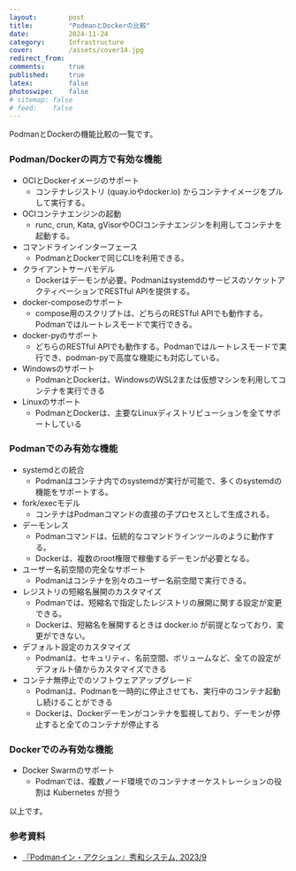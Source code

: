 ```yaml
---
layout:        post
title:         "PodmanとDockerの比較"
date:          2024-11-24
category:      Infrastructure
cover:         /assets/cover14.jpg
redirect_from:
comments:      true
published:     true
latex:         false
photoswipe:    false
# sitemap: false
# feed:    false
---
```


PodmanとDockerの機能比較の一覧です。

### Podman/Dockerの両方で有効な機能

- OCIとDockerイメージのサポート
    - コンテナレジストリ (quay.ioやdocker.io) からコンテナイメージをプルして実行する。
- OCIコンテナエンジンの起動
    - runc, crun, Kata, gVisorやOCIコンテナエンジンを利用してコンテナを起動する。
- コマンドラインインターフェース
    - PodmanとDockerで同じCLIを利用できる。
- クライアントサーバモデル
    - Dockerはデーモンが必要。PodmanはsystemdのサービスのソケットアクティベーションでRESTful APIを提供する。
- docker-composeのサポート
    - compose用のスクリプトは、どちらのRESTful APIでも動作する。Podmanではルートレスモードで実行できる。
- docker-pyのサポート
    - どちらのRESTful APIでも動作する。Podmanではルートレスモードで実行でき、podman-pyで高度な機能にも対応している。
- Windowsのサポート
    - PodmanとDockerは、WindowsのWSL2または仮想マシンを利用してコンテナを実行できる
- Linuxのサポート
    - PodmanとDockerは、主要なLinuxディストリビューションを全てサポートしている

### Podmanでのみ有効な機能

- systemdとの統合
    - Podmanはコンテナ内でのsystemdが実行が可能で、多くのsystemdの機能をサポートする。
- fork/execモデル
    - コンテナはPodmanコマンドの直接の子プロセスとして生成される。
- デーモンレス
    - Podmanコマンドは、伝統的なコマンドラインツールのように動作する。
    - Dockerは、複数のroot権限で稼働するデーモンが必要となる。
- ユーザー名前空間の完全なサポート
    - Podmanはコンテナを別々のユーザー名前空間で実行できる。
- レジストリの短縮名展開のカスタマイズ
    - Podmanでは、短縮名で指定したレジストリの展開に関する設定が変更できる。
    - Dockerは、短縮名を展開するときは docker.io が前提となっており、変更ができない。
- デフォルト設定のカスタマイズ
    - Podmanは、セキュリティ、名前空間、ボリュームなど、全ての設定がデフォルト値からカスタマイズできる
- コンテナ無停止でのソフトウェアアップグレード
    - Podmanは、Podmanを一時的に停止させても、実行中のコンテナ起動し続けることができる
    - Dockerは、Dockerデーモンがコンテナを監視しており、デーモンが停止すると全てのコンテナが停止する

### Dockerでのみ有効な機能

- Docker Swarmのサポート
    - Podmanでは、複数ノード環境でのコンテナオーケストレーションの役割は Kubernetes が担う

以上です。

### 参考資料

- [『Podmanイン・アクション』秀和システム, 2023/9](https://amzn.to/3CAPFqb)

